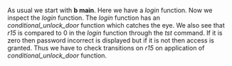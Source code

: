 As usual we start with **b main**. Here we have a *login* function. Now we inspect the *login* function. The *login* function
has an *conditional_unlock_door* function which catches the eye. We also see that *r15* is compared to 0 in the *login* 
function through the *tst* command. If it is zero then password incorrect is displayed but if it is not then access is granted.
Thus we have to check transitions on *r15* on application of *conditional_unlock_door* function.

